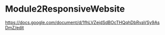 # Module2ResponsiveWebsite

https://docs.google.com/document/d/1fhLVZejdSdBOcTHQqhDbRvaVSy9AsDmZ/edit